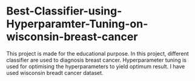 # Best-Classifier-using-Hyperparamter-Tuning-on-wisconsin-breast-cancer
This project is made for the educational purpose. In this project, different classifier are used to diagnosis breast cancer. Hyperparameter tuning is used for optimising the hyperparameters to yield optimum result. I have used wisconsin breadt cancer dataset.
